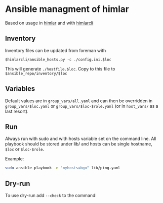 # Ansible managment of himlar

Based on usage in [himlar](https://github.com/norcams/himlar) and with
[himlarcli](https://github.com/norcams/himlarcli)

## Inventory

Inventory files can be updated from foreman with 

`$himlarcli/ansible_hosts.py -c ./config.ini.$loc`

This will generate `./hostfile.$loc`. Copy to this file to
`$ansible_repo/inventory/$loc`

## Variables
Default values are in `group_vars/all.yaml` and can then be overridden in
`group_vars/$loc.yaml` or `group_vars/$loc-$role.yaml` (or in `host_vars/`
as a last resort).

## Run
Always run with sudo and with hosts variable set on the command line.
All playbook should be stored under lib/ and hosts can be single hostname,
`$loc` or `$loc-$role`. 

Example:
```bash
sudo ansible-playbook -e "myhosts=bgo" lib/ping.yaml
```
## Dry-run

To use dry-run add `--check` to the command

